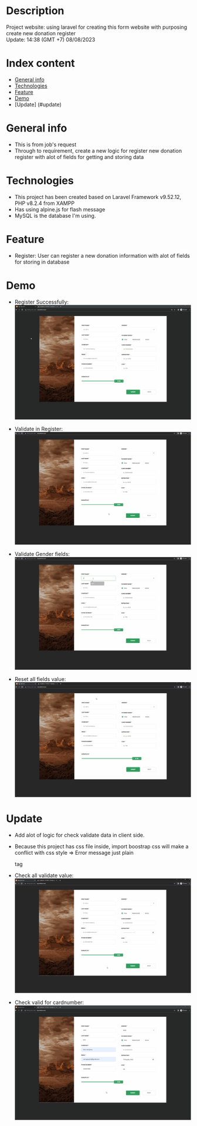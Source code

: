 # Description
Project website: using laravel for creating this form website with purposing create new donation register <br />
Update: 14:38 (GMT +7) 08/08/2023

# Index content
* [General info](#general-info)
* [Technologies](#technologies)
* [Feature](#feature)
* [Demo](#demo)
* [Update] (#update)

# General info
- This is from job's request
- Through to requirement, create a new logic for register new donation register with alot of fields for getting and storing data

# Technologies
- This project has been created based on Laravel Framework v9.52.12, PHP v8.2.4 from XAMPP
- Has using alpine.js for flash message
- MySQL is the database I'm using.

# Feature
- Register: User can register a new donation information with alot of fields for storing in database

# Demo
- Register Successfully: <br />
![register success](./Gif/InsertSuccessfully_Demo.gif)

- Validate in Register: <br />
![Validation value, exclude Gender fields](./Gif/ValidationForm_Demo.gif)

- Validate Gender fields: <br />
![Validate Gender](./Gif/EmptyGenderField_Demo.gif)

- Reset all fields value: <br />
![Reset all values](./Gif/ResetAllValue_Demo.gif)

# Update
- Add alot of logic for check validate data in client side.
- Because this project has css file inside, import boostrap css will make a conflict with css style => Error message just plain <p> tag
- Check all validate value: <br />
![Check all value](./Gif/Validate_All.gif)

- Check valid for cardnumber: <br />
![Check valid for Card number](./Gif/VisaMasterAmex.gif)
